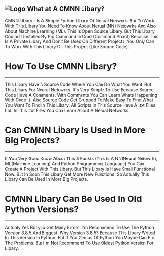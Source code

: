 ![Logo](https://user-images.githubusercontent.com/113279394/189626531-a7b556ce-311e-49c9-bfad-10a171f41247.png)
What at A CMNN Libary?
---
CMNN Libary - Is A Simple Python Libary Of Nerual Network. But To Work With This Libary You Need To Know About Nerual (NN) Netowrks And Also About Machine Learning
(ML). This Is Open Source Libary. But This Libary Coulnd't Installed By Pip Command In Cmd (Command Promt) Because This Is A Private Libary And Don't Be Used On
Different Projects. You Only Can To Work With This Libary On This Project (Like Source Code). 


# How To Use CMNN Libary?
---
This Libary Have A Source Code Where You Can Do What You Want. But This Libary For Neural Netowrks. It's Very Simple To Use Because Source Code Have A Comments.
With Comments You Can Learn Whats Happening With Code :). Also Source Code Get Grupped To Make Easy To Find What You Want To Find In This Libary. All Scripts
In This Source Have A .txt Files Lol. In This .txt Files You Can Learn About A Nerual Networks.

# Can CMNN Libary Is Used In More Big Projects?
---
If You Very Good Know About This 3 Punkts (This Is A NN(Neural Netowrk), ML(Machine Learning) And Python Programming Language) You Can Create A Project With This 
Libary. But This Libary Is Have Small Functional Now. But In Soon This Libary Get More New Functions. So Actually This Libary Can Be Used In More Big Projects.

# CMNN Libary Can Be Used In Old Python Versions?
--- 
Actualy Yes But you Get Many Errors. I'm Recommend To Use The Python Version 3.8.5 And Biggest. Why Version 3.8.5? Because This Libary Writed In This Version In 
Python. But If You Genius Of Python You Maybe Can Fix The Problems. But I'm Not Recommend To Use Oldest Python Version For Libary. 
